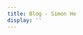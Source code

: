 ```yaml
---
title: Blog - Simon He
display: ''
---
```


<SubNav/>

<ClientOnly>
  <Plum/>
</ClientOnly>
<vivid-typing style="color:#2ae0c8 " text-sm content="如果我的blog对你有帮助，请在GitHub关注我，持续更新，记得点一下star哦~\n 当然也欢迎踊跃的PR"></vivid-typing>
<ListPosts />

